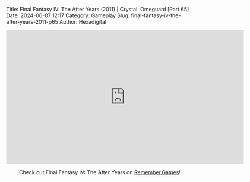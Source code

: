 Title: Final Fantasy IV: The After Years (2011) | Crystal: Omeguard [Part 65]
Date: 2024-06-07 12:17
Category: Gameplay
Slug: final-fantasy-iv-the-after-years-2011-p65
Author: Hexadigital

<center><iframe src="https://www.youtube.com/embed/DtOwZCi0MCo?feature=oembed" allow="accelerometer; autoplay; encrypted-media; gyroscope; picture-in-picture" width="640" height="360" frameborder="0"></iframe>

Check out Final Fantasy IV: The After Years on [Remember.Games](https://remember.games/game/7757/final-fantasy-iv-the-complete-collection/)!</center>